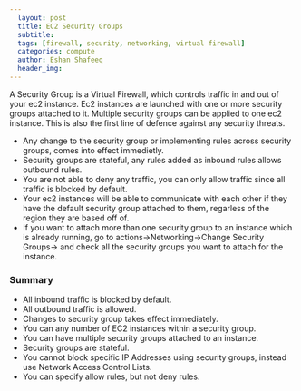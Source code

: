 ```yaml
---
  layout: post
  title: EC2 Security Groups
  subtitle: 
  tags: [firewall, security, networking, virtual firewall] 
  categories: compute
  author: Eshan Shafeeq
  header_img: 
---
```


A Security Group is a Virtual Firewall, which controls traffic in and out of your ec2 instance. Ec2 instances are launched with one or more security groups attached to it. Multiple security groups can be applied to one ec2 instance. This is also the first line of defence against any security threats.

* Any change to the security group or implementing rules across security groups, comes into effect immedietly. 
* Security groups are stateful, any rules added as inbound rules allows outbound rules.
* You are not able to deny any traffic, you can only allow traffic since all traffic is blocked by default.
* Your ec2 instances will be able to communicate with each other if they have the default security group attached to them, regarless of the region they are based off of.
* If you want to attach more than one security group to an instance which is already running, go to actions->Networking->Change Security Groups-> and check all the security groups you want to attach for the instance.

### Summary
* All inbound traffic is blocked by default.
* All outbound traffic is allowed.
* Changes to security group takes effect immediately.
* You can any number of EC2 instances within a security group.
* You can have multiple security groups attached to an instance.
* Security groups are stateful.
* You cannot block specific IP Addresses using security groups, instead use Network Access Control Lists.
* You can specify allow rules, but not deny rules.

